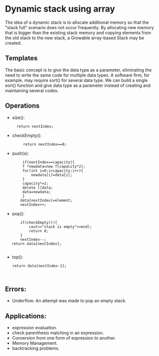 # Dynamic stack using array
The idea of a dynamic stack is to allocate additional memory so that the "stack full" scenario does not occur frequently.
By allocating new memory that is bigger than the existing stack memory and copying elements from the old stack to the new stack, a Growable array-based Stack may be created. 
## Templates
The basic concept is to give the data type as a parameter, eliminating the need to write the same code for multiple data types. A software firm, for example, may require sort() for several data type. We can build a single sort() function and give data type as a parameter instead of creating and maintaining several codes.
## Operations

- size():
  
  ```
    return nextIndex;
    ```
    
 - checkEmpty():
   ```
        return nextIndex==0;        
   ```
- push(x):
```
        if(nextIndex==capacity){
        T *newdata=new T[capacity*2];
        for(int i=0;i<capacity;i++){
            newdata[i]=data[i];
        }
        capacity*=2;
        delete []data;
        data=newdata;                   
        }        
       data[nextIndex]=element;
       nextIndex++;
 ```
 - pop():
 ```
        if(checkEmpty()){
            cout<<"stack is empty"<<endl;
            return 0;
        }
        nextIndex--;
    return data[nextIndex];
    
 ```  
 - top():    
    ```
    return data[nextIndex-1];    
  
  
## Errors:

- Underflow: An attempt was made to pop an empty stack.

## Applications:

- expression evaluation.
- check parenthesis matching in an expression.
- Conversion from one form of expression to another.
- Memory Management.
- backtracking problems.
  
  
  
    
